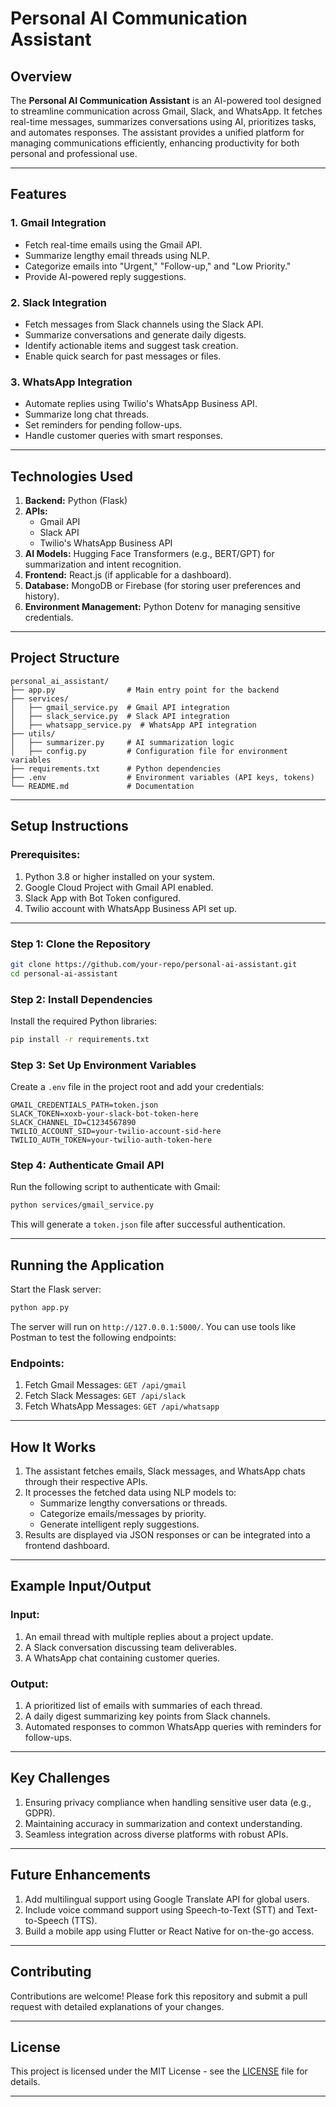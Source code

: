 # **Personal AI Communication Assistant**

## **Overview**

The **Personal AI Communication Assistant** is an AI-powered tool designed to streamline communication across Gmail, Slack, and WhatsApp. It fetches real-time messages, summarizes conversations using AI, prioritizes tasks, and automates responses. The assistant provides a unified platform for managing communications efficiently, enhancing productivity for both personal and professional use.

---

## **Features**

### **1. Gmail Integration**

- Fetch real-time emails using the Gmail API.
- Summarize lengthy email threads using NLP.
- Categorize emails into "Urgent," "Follow-up," and "Low Priority."
- Provide AI-powered reply suggestions.


### **2. Slack Integration**

- Fetch messages from Slack channels using the Slack API.
- Summarize conversations and generate daily digests.
- Identify actionable items and suggest task creation.
- Enable quick search for past messages or files.


### **3. WhatsApp Integration**

- Automate replies using Twilio's WhatsApp Business API.
- Summarize long chat threads.
- Set reminders for pending follow-ups.
- Handle customer queries with smart responses.

---

## **Technologies Used**

1. **Backend:** Python (Flask)
2. **APIs:**
    - Gmail API
    - Slack API
    - Twilio's WhatsApp Business API
3. **AI Models:** Hugging Face Transformers (e.g., BERT/GPT) for summarization and intent recognition.
4. **Frontend:** React.js (if applicable for a dashboard).
5. **Database:** MongoDB or Firebase (for storing user preferences and history).
6. **Environment Management:** Python Dotenv for managing sensitive credentials.

---

## **Project Structure**

```
personal_ai_assistant/
├── app.py                # Main entry point for the backend
├── services/
│   ├── gmail_service.py  # Gmail API integration
│   ├── slack_service.py  # Slack API integration
│   ├── whatsapp_service.py  # WhatsApp API integration
├── utils/
│   ├── summarizer.py     # AI summarization logic
│   ├── config.py         # Configuration file for environment variables
├── requirements.txt      # Python dependencies
├── .env                  # Environment variables (API keys, tokens)
└── README.md             # Documentation
```

---

## **Setup Instructions**

### Prerequisites:

1. Python 3.8 or higher installed on your system.
2. Google Cloud Project with Gmail API enabled.
3. Slack App with Bot Token configured.
4. Twilio account with WhatsApp Business API set up.

---

### Step 1: Clone the Repository

```bash
git clone https://github.com/your-repo/personal-ai-assistant.git
cd personal-ai-assistant
```


### Step 2: Install Dependencies

Install the required Python libraries:

```bash
pip install -r requirements.txt
```


### Step 3: Set Up Environment Variables

Create a `.env` file in the project root and add your credentials:

```
GMAIL_CREDENTIALS_PATH=token.json
SLACK_TOKEN=xoxb-your-slack-bot-token-here
SLACK_CHANNEL_ID=C1234567890
TWILIO_ACCOUNT_SID=your-twilio-account-sid-here
TWILIO_AUTH_TOKEN=your-twilio-auth-token-here
```


### Step 4: Authenticate Gmail API

Run the following script to authenticate with Gmail:

```bash
python services/gmail_service.py
```

This will generate a `token.json` file after successful authentication.

---

## **Running the Application**

Start the Flask server:

```bash
python app.py
```

The server will run on `http://127.0.0.1:5000/`. You can use tools like Postman to test the following endpoints:

### Endpoints:

1. Fetch Gmail Messages:
`GET /api/gmail`
2. Fetch Slack Messages:
`GET /api/slack`
3. Fetch WhatsApp Messages:
`GET /api/whatsapp`

---

## **How It Works**

1. The assistant fetches emails, Slack messages, and WhatsApp chats through their respective APIs.
2. It processes the fetched data using NLP models to:
    - Summarize lengthy conversations or threads.
    - Categorize emails/messages by priority.
    - Generate intelligent reply suggestions.
3. Results are displayed via JSON responses or can be integrated into a frontend dashboard.

---

## **Example Input/Output**

### Input:

1. An email thread with multiple replies about a project update.
2. A Slack conversation discussing team deliverables.
3. A WhatsApp chat containing customer queries.

### Output:

1. A prioritized list of emails with summaries of each thread.
2. A daily digest summarizing key points from Slack channels.
3. Automated responses to common WhatsApp queries with reminders for follow-ups.

---

## **Key Challenges**

1. Ensuring privacy compliance when handling sensitive user data (e.g., GDPR).
2. Maintaining accuracy in summarization and context understanding.
3. Seamless integration across diverse platforms with robust APIs.

---

## **Future Enhancements**

1. Add multilingual support using Google Translate API for global users.
2. Include voice command support using Speech-to-Text (STT) and Text-to-Speech (TTS).
3. Build a mobile app using Flutter or React Native for on-the-go access.

---

## **Contributing**

Contributions are welcome! Please fork this repository and submit a pull request with detailed explanations of your changes.

---

## **License**

This project is licensed under the MIT License - see the [LICENSE](LICENSE) file for details.

---
